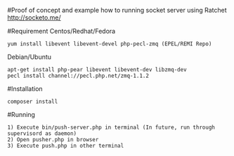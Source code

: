 #Proof of concept and example how to running socket server using Ratchet http://socketo.me/

#Requirement
Centos/Redhat/Fedora
```
yum install libevent libevent-devel php-pecl-zmq (EPEL/REMI Repo)
```

Debian/Ubuntu
```
apt-get install php-pear libevent libevent-dev libzmq-dev
pecl install channel://pecl.php.net/zmq-1.1.2
```

#Installation
```
composer install
```

#Running
```
1) Execute bin/push-server.php in terminal (In future, run through supervisord as daemon)
2) Open pusher.php in browser
3) Execute push.php in other terminal
```